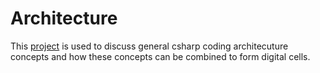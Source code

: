 # Architecture

This [project](https://github.com/E01D/Architecture/wiki) is used to discuss general csharp coding architecuture concepts and how these concepts can be combined to form digital cells.
